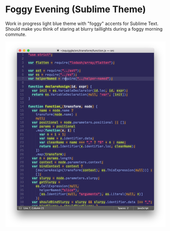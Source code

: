 # Foggy Evening (Sublime Theme)

Work in progress light blue theme with "foggy" accents for Sublime Text. Should make you think of staring at blurry taillights during a foggy morning commute.

![screenshot](screenshot.png)

